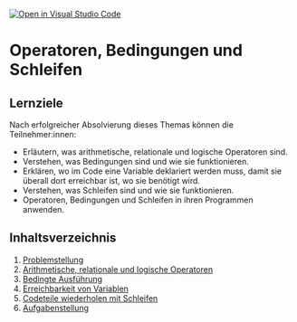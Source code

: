 [![Open in Visual Studio Code](https://classroom.github.com/assets/open-in-vscode-2e0aaae1b6195c2367325f4f02e2d04e9abb55f0b24a779b69b11b9e10269abc.svg)](https://classroom.github.com/online_ide?assignment_repo_id=17153459&assignment_repo_type=AssignmentRepo)
# Operatoren, Bedingungen und Schleifen

## Lernziele

Nach erfolgreicher Absolvierung dieses Themas können die Teilnehmer:innen:

- Erläutern, was arithmetische, relationale und logische Operatoren sind.
- Verstehen, was Bedingungen sind und wie sie funktionieren.
- Erklären, wo im Code eine Variable deklariert werden muss, damit sie überall dort erreichbar ist, wo sie benötigt wird.
- Verstehen, was Schleifen sind und wie sie funktionieren.
- Operatoren, Bedingungen und Schleifen in ihren Programmen anwenden.

## Inhaltsverzeichnis

1. [Problemstellung](content/00-problemstellung.md)
1. [Arithmetische, relationale und logische Operatoren](content/01-operators.md)
1. [Bedingte Ausführung](content/02-conditions.md)
1. [Erreichbarkeit von Variablen](content/03-scope-of-variables.md)
1. [Codeteile wiederholen mit Schleifen](content/04-loops.md)
1. [Aufgabenstellung](content/XX-aufgabenstellung.md)
